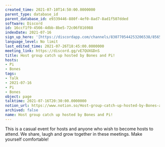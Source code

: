 ```yaml
---
created_time: 2021-07-10T14:50:00.0000000
parent_type: database_id
parent_database_id: e9339446-880f-4ef0-8ad7-8ad1f507dded
software: Discord
id: 16ccf1f9-4566-4dbb-8be5-72c06f816988
indexDate: 2021-07-16
sign_up_here: '[https://discordapp.com/channels/830770544253206538/856580095464046620/863309109738078228](https://discordapp.com/channels/830770544253206538/856580095464046620/863309109738078228)'
language_level: No limit
last_edited_time: 2021-07-26T18:45:00.0000000
meeting_link: https://discord.gg/vE7QUXGDnS
title: Host group catch up hosted by Bones and Pi!
hosts:
- Pi
- Bones
tags:
- Talk
- 2021-07-16
- Pi
- Bones
object: page
talktime: 2021-07-16T20:30:00.0000000
notion_url: https://www.notion.so/Host-group-catch-up-hosted-by-Bones-and-Pi-16ccf1f945664dbb8be572c06f816988
archived: false
name: Host group catch up hosted by Bones and Pi!
---
```


This is a casual event for hosts and anyone who wish to become hosts to attend.  We share, laugh and grow together in these meetings.  Make yourself comfortable!






